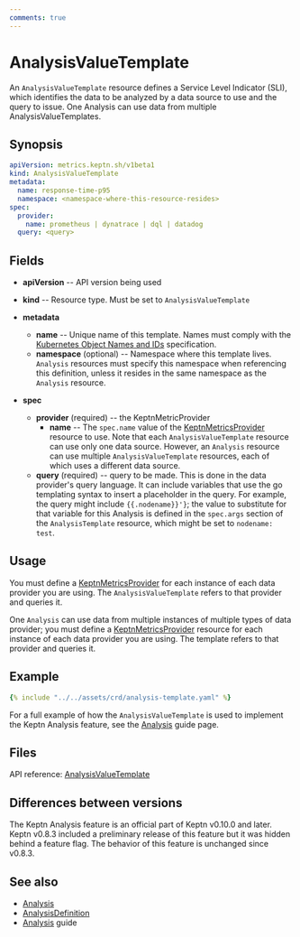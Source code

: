 ```yaml
---
comments: true
---
```


# AnalysisValueTemplate

An `AnalysisValueTemplate` resource
defines a Service Level Indicator (SLI),
which identifies the data to be analyzed
by a data source to use and the query to issue.
One Analysis can use data from multiple AnalysisValueTemplates.

## Synopsis

```yaml
apiVersion: metrics.keptn.sh/v1beta1
kind: AnalysisValueTemplate
metadata:
  name: response-time-p95
  namespace: <namespace-where-this-resource-resides>
spec:
  provider:
    name: prometheus | dynatrace | dql | datadog
  query: <query>
```

## Fields

- **apiVersion** -- API version being used
- **kind** -- Resource type.
  Must be set to `AnalysisValueTemplate`
- **metadata**

    - **name** -- Unique name of this template.
       Names must comply with the
       [Kubernetes Object Names and IDs](https://kubernetes.io/docs/concepts/overview/working-with-objects/names/#dns-subdomain-names)
       specification.
    - **namespace** (optional) -- Namespace where this template lives.
       `Analysis` resources must specify this namespace
       when referencing this definition,
       unless it resides in the same namespace as the `Analysis` resource.

- **spec**
    - **provider** (required) -- the KeptnMetricProvider
        - **name** -- The `spec.name` value of the
            [KeptnMetricsProvider](metricsprovider.md) resource to use.
            Note that each `AnalysisValueTemplate` resource
            can use only one data source.
            However, an `Analysis` resource
            can use multiple `AnalysisValueTemplate` resources,
            each of which uses a different data source.
    - **query** (required) -- query to be made.
       This is done in the data provider's query language.
       It can include variables that use the go templating syntax
       to insert a placeholder in the query.
       For example, the query might include `{{.nodename}}'}`;
       the value to substitute for that variable for this Analysis
       is defined in the `spec.args` section of the `AnalysisTemplate` resource,
       which might be set to `nodename: test`.

## Usage

You must define a
[KeptnMetricsProvider](metricsprovider.md)
for each instance of each data provider you are using.
The `AnalysisValueTemplate` refers to that provider and queries it.

One `Analysis` can use data from multiple instances
of multiple types of data provider;
you must define a
[KeptnMetricsProvider](metricsprovider.md)
resource for each instance of each data provider you are using.
The template refers to that provider and queries it.

## Example

```yaml
{% include "../../assets/crd/analysis-template.yaml" %}
```

For a full example of how the `AnalysisValueTemplate` is used
to implement the Keptn Analysis feature, see the
[Analysis](../../guides/slo.md)
guide page.

## Files

API reference:
[AnalysisValueTemplate](../api-reference/metrics/v1beta1/index.md#analysisvaluetemplate)

## Differences between versions

The Keptn Analysis feature is an official part of Keptn v0.10.0 and later.
Keptn v0.8.3 included a preliminary release of this feature
but it was hidden behind a feature flag.
The behavior of this feature is unchanged since v0.8.3.

## See also

- [Analysis](analysis.md)
- [AnalysisDefinition](analysisdefinition.md)
- [Analysis](../../guides/slo.md) guide
